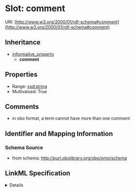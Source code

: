 # Slot: comment

URI: [http://www.w3.org/2000/01/rdf-schema#comment](http://www.w3.org/2000/01/rdf-schema#comment)




## Inheritance

* [informative_property](informative_property.md)
    * **comment**





## Properties

* Range: [xsd:string](http://www.w3.org/2001/XMLSchema#string)
* Multivalued: True







## Comments

* in obo format, a term cannot have more than one comment

## Identifier and Mapping Information







### Schema Source


* from schema: http://purl.obolibrary.org/obo/omo/schema




## LinkML Specification

<details>
```yaml
name: comment
comments:
- in obo format, a term cannot have more than one comment
from_schema: http://purl.obolibrary.org/obo/omo/schema
rank: 1000
is_a: informative_property
slot_uri: rdfs:comment
multivalued: true
alias: comment
domain_of:
- HasUserInformation
- Ontology
- Axiom
range: string

```
</details>